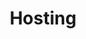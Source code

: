 ---
title: Hosting
slug: hosting
sections: Primeiros passos, Configuração do alojamento, Tutoriais, CMS, FTP e SSH, SSL, Bases de dados, CloudDB, PHP, Otimizar o seu site, Diagnóstico, Tarefas automatizadas (CRON), Reescrita e autenticação, Antigas ofertas
order: 02 
---